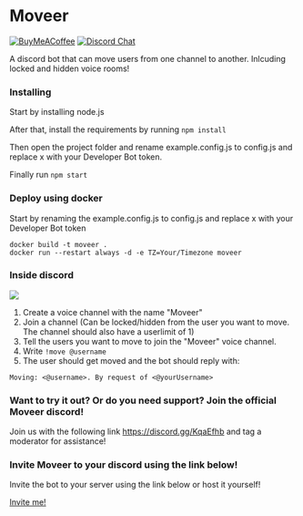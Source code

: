 
# Moveer
[![BuyMeACoffee](https://img.shields.io/badge/BuyMeACoffee-Donate-ff813f.svg?logo=CoffeeScript&style=flat-square)](https://www.buymeacoffee.com/Moveer)
[![Discord Chat](https://img.shields.io/discord/546695271242006549.svg)](https://discord.gg/KqaEfhb)

A discord bot that can move users from one channel to another. Inlcuding locked and hidden voice rooms!

### Installing

Start by installing node.js

After that, install the requirements by running ```npm install```

Then open the project folder and rename example.config.js to config.js and replace x with your Developer Bot token.

Finally run ```npm start```

### Deploy using docker

Start by renaming the example.config.js to config.js and replace x with your Developer Bot token
```
docker build -t moveer .
docker run --restart always -d -e TZ=Your/Timezone moveer
```


### Inside discord
![](https://media.giphy.com/media/S3moCmPvbhJCObeFkb/giphy.gif)
1. Create a voice channel with the name "Moveer"
2. Join a channel (Can be locked/hidden from the user you want to move. The channel should also have a userlimit of 1)
3. Tell the users you want to move to join the "Moveer" voice channel.
4. Write ```!move @username```
5. The user should get moved and the bot should reply with: 

```Moving: <@username>. By request of <@yourUsername>```


### Want to try it out? Or do you need support? Join the official Moveer discord!
Join us with the following link https://discord.gg/KqaEfhb and tag a moderator for assistance!
### Invite Moveer to your discord using the link below!

Invite the bot to your server using the link below or host it yourself!

[Invite me!](https://discordapp.com/api/oauth2/authorize?client_id=400724460203802624&permissions=16777216&scope=bot)

